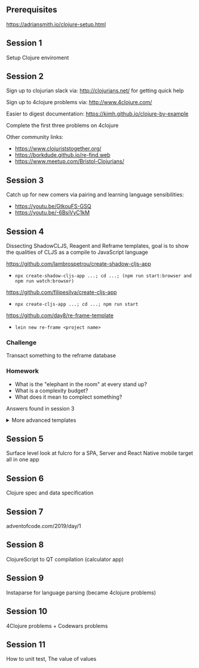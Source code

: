 ## Prerequisites

https://adriansmith.io/clojure-setup.html

## Session 1 

Setup Clojure enviroment

## Session 2

Sign up to clojurian slack via: http://clojurians.net/ for getting quick help

Sign up to 4clojure problems via: http://www.4clojure.com/

Easier to digest documentation: https://kimh.github.io/clojure-by-example

Complete the first three problems on 4clojure

Other community links:
- https://www.clojuriststogether.org/
- https://borkdude.github.io/re-find.web
- https://www.meetup.com/Bristol-Clojurians/

## Session 3

Catch up for new comers via pairing and learning language sensibilities:

- https://youtu.be/GtkouFS-GSQ
- https://youtu.be/-6BsiVyC1kM

## Session 4 
Dissecting ShadowCLJS, Reagent and Reframe templates, goal is to show the qualities of CLJS as a compile to JavaScript language

https://github.com/lambrospetrou/create-shadow-cljs-app
- `npx create-shadow-cljs-app ...; cd ...; (npm run start:browser and npm run watch:browser) `

https://github.com/filipesilva/create-cljs-app
- `npx create-cljs-app ...; cd ...; npm run start`

https://github.com/day8/re-frame-template
- `lein new re-frame <project name>` 

### Challenge 
Transact something to the reframe database

### Homework
- What is the "elephant in the room" at every stand up?
- What is a complexity budget?
- What does it mean to complect something?

Answers found in session 3

<details>
  <summary>More advanced templates</summary>
  
  http://www.luminusweb.net/docs/profiles.html#clojurescript
  - `lein new luminus ... +cljs`

  https://github.com/fulcrologic/fulcro-template
  - `git clone ...`

  https://github.com/fulcrologic/fulcro-native-template
  - `git clone ...`
  
  - notes
  https://github.com/thheller/shadow-cljs/issues/455#issuecomment-475665984
</details>

## Session 5
Surface level look at fulcro for a SPA, Server and React Native mobile target all in one app

## Session 6
Clojure spec and data specification

## Session 7
adventofcode.com/2019/day/1
## Session 8
ClojureScript to QT compilation (calculator app)
## Session 9
Instaparse for language parsing (became 4clojure problems)
## Session 10 
4Clojure problems + Codewars problems
## Session 11 
How to unit test, The value of values
